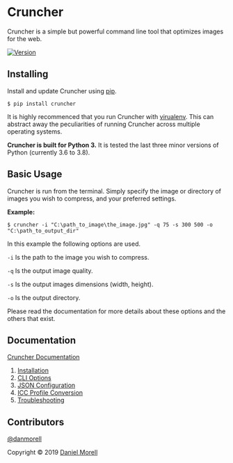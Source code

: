 # Cruncher

Cruncher is a simple but powerful command line tool that optimizes images for the web.

[![Version](https://flat.badgen.net/badge/PyPI/v0.2.1)](https://pypi.org/project/cruncher/)

## Installing

Install and update Cruncher using [pip](https://pip.pypa.io/en/stable/quickstart/).

```commandline
$ pip install cruncher
```

It is highly recommenced that you run Cruncher with [virualenv](https://virtualenv.pypa.io/en/latest/). This can abstract away the peculiarities of running Cruncher across multiple operating systems.

**Cruncher is built for Python 3.** It is tested the last three minor versions of Python (currently 3.6 to 3.8).

## Basic Usage

Cruncher is run from the terminal. Simply specify the image or directory of images you wish to compress, and your preferred settings.

**Example:**
```commandline
$ cruncher -i "C:\path_to_image\the_image.jpg" -q 75 -s 300 500 -o "C:\path_to_output_dir"
```

In this example the following options are used.

`-i` Is the path to the image you wish to compress.

`-q` Is the output image quality.

`-s` Is the output images dimensions (width, height).

`-o` Is the output directory.

Please read the documentation for more details about these options and the others that exist.

## Documentation

[Cruncher Documentation](https://www.danielmorell.com/tools/cruncher/documentation)

1. [Installation](https://www.danielmorell.com/tools/cruncher/documentation/installation)
1. [CLI Options](https://www.danielmorell.com/tools/cruncher/documentation/cli-options)
1. [JSON Configuration](https://www.danielmorell.com/tools/cruncher/documentation/json-configuration)
1. [ICC Profile Conversion](https://www.danielmorell.com/tools/cruncher/documentation/icc-profile-conversion)
1. [Troubleshooting](https://www.danielmorell.com/tools/cruncher/documentation/troubleshooting)

## Contributors

[@danmorell](https://github.com/danmorell)

Copyright © 2019 [Daniel Morell](https://www.danielmorell.com/)